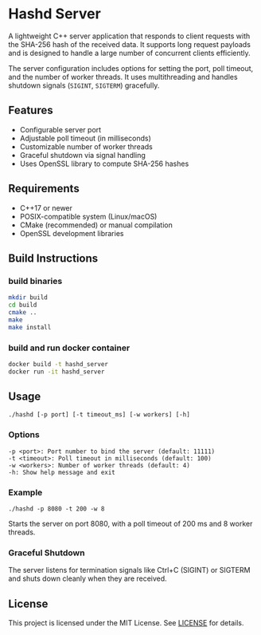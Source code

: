 # Hashd Server

A lightweight C++ server application that responds to client requests with the SHA-256 hash of the received data. It supports long request payloads and is designed to handle a large number of concurrent clients efficiently.

The server configuration includes options for setting the port, poll timeout, and the number of worker threads. It uses multithreading and handles shutdown signals (`SIGINT`, `SIGTERM`) gracefully.

## Features

- Configurable server port
- Adjustable poll timeout (in milliseconds)
- Customizable number of worker threads
- Graceful shutdown via signal handling
- Uses OpenSSL library to compute SHA-256 hashes

## Requirements

- C++17 or newer
- POSIX-compatible system (Linux/macOS)
- CMake (recommended) or manual compilation
- OpenSSL development libraries

## Build Instructions

### build binaries

```bash
mkdir build
cd build
cmake ..
make
make install
```

### build and run docker container
```bash
docker build -t hashd_server 
docker run -it hashd_server
```

## Usage

```
./hashd [-p port] [-t timeout_ms] [-w workers] [-h]
```

### Options
```
-p <port>: Port number to bind the server (default: 11111)
-t <timeout>: Poll timeout in milliseconds (default: 100)
-w <workers>: Number of worker threads (default: 4)
-h: Show help message and exit
```

### Example
```
./hashd -p 8080 -t 200 -w 8
```
Starts the server on port 8080, with a poll timeout of 200 ms and 8 worker threads.

### Graceful Shutdown

The server listens for termination signals like Ctrl+C (SIGINT) or SIGTERM and shuts down cleanly when they are received.

## License
This project is licensed under the MIT License. See [LICENSE](https://opensource.org/license/mit) for details.
